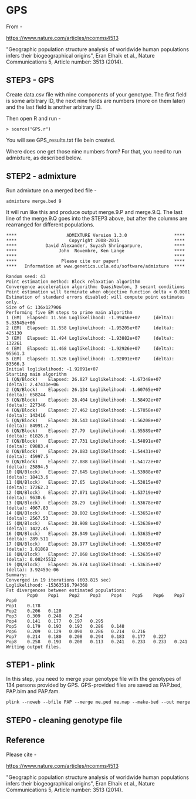 # GPS 

From - 

https://www.nature.com/articles/ncomms4513

"Geographic population structure analysis of worldwide human populations infers their
biogeographical origins", Eran Elhaik et al., Nature Communications 5, Article number: 3513 (2014).



## STEP3 - GPS

Create data.csv file with nine components of your genotype. The first field is some 
arbitrary ID, the next nine fields are numbers (more on them later) and the last field is another 
arbitrary ID.

Then open R and run - 

~~~~~~
> source("GPS.r")
~~~~~~

You will see GPS_results.txt file bein created. 


Where does one get those nine numbers from? For that, you need to run admixture, as 
described below.


## STEP2  - admixture

Run admixture on a merged bed file -

~~~~~~
admixture merge.bed 9
~~~~~~

It will run like this and produce output merge.9.P and merge.9.Q.  The 
last line of the merge.9.Q goes into the STEP3 above, but after the columns
are rearranged for different populations.


~~~~~~
****                   ADMIXTURE Version 1.3.0                  ****
****                    Copyright 2008-2015                     ****
****           David Alexander, Suyash Shringarpure,            ****
****                John  Novembre, Ken Lange                   ****
****                                                            ****
****                 Please cite our paper!                     ****
****   Information at www.genetics.ucla.edu/software/admixture  ****

Random seed: 43
Point estimation method: Block relaxation algorithm
Convergence acceleration algorithm: QuasiNewton, 3 secant conditions
Point estimation will terminate when objective function delta < 0.0001
Estimation of standard errors disabled; will compute point estimates only.
Size of G: 136x127906
Performing five EM steps to prime main algorithm
1 (EM)  Elapsed: 11.566 Loglikelihood: -1.99456e+07     (delta): 5.33545e+06
2 (EM)  Elapsed: 11.558 Loglikelihood: -1.95205e+07     (delta): 425130
3 (EM)  Elapsed: 11.494 Loglikelihood: -1.93882e+07     (delta): 132261
4 (EM)  Elapsed: 11.468 Loglikelihood: -1.92926e+07     (delta): 95561.3
5 (EM)  Elapsed: 11.526 Loglikelihood: -1.92091e+07     (delta): 83566.3
Initial loglikelihood: -1.92091e+07
Starting main algorithm
1 (QN/Block)    Elapsed: 26.027 Loglikelihood: -1.67348e+07     (delta): 2.47431e+06
2 (QN/Block)    Elapsed: 26.134 Loglikelihood: -1.60765e+07     (delta): 658244
3 (QN/Block)    Elapsed: 28.404 Loglikelihood: -1.58492e+07     (delta): 227346
4 (QN/Block)    Elapsed: 27.462 Loglikelihood: -1.57058e+07     (delta): 143416
5 (QN/Block)    Elapsed: 28.543 Loglikelihood: -1.56208e+07     (delta): 84991.2
6 (QN/Block)    Elapsed: 27.79  Loglikelihood: -1.55589e+07     (delta): 61826.6
7 (QN/Block)    Elapsed: 27.731 Loglikelihood: -1.54891e+07     (delta): 69883.4
8 (QN/Block)    Elapsed: 29.083 Loglikelihood: -1.54431e+07     (delta): 45997.5
9 (QN/Block)    Elapsed: 27.088 Loglikelihood: -1.54172e+07     (delta): 25894.5
10 (QN/Block)   Elapsed: 27.645 Loglikelihood: -1.53988e+07     (delta): 18413.6
11 (QN/Block)   Elapsed: 27.65  Loglikelihood: -1.53815e+07     (delta): 17262.3
12 (QN/Block)   Elapsed: 27.071 Loglikelihood: -1.53719e+07     (delta): 9630.6
13 (QN/Block)   Elapsed: 28.29  Loglikelihood: -1.53678e+07     (delta): 4067.83
14 (QN/Block)   Elapsed: 28.802 Loglikelihood: -1.53652e+07     (delta): 2567.53
15 (QN/Block)   Elapsed: 28.908 Loglikelihood: -1.53638e+07     (delta): 1422.45
16 (QN/Block)   Elapsed: 28.949 Loglikelihood: -1.53635e+07     (delta): 289.511
17 (QN/Block)   Elapsed: 28.977 Loglikelihood: -1.53635e+07     (delta): 1.81869
18 (QN/Block)   Elapsed: 27.068 Loglikelihood: -1.53635e+07     (delta): 0.00245512
19 (QN/Block)   Elapsed: 26.874 Loglikelihood: -1.53635e+07     (delta): 3.92459e-06
Summary:
Converged in 19 iterations (603.815 sec)
Loglikelihood: -15363516.794368
Fst divergences between estimated populations:
        Pop0    Pop1    Pop2    Pop3    Pop4    Pop5    Pop6    Pop7
Pop0
Pop1    0.178
Pop2    0.206   0.120
Pop3    0.309   0.248   0.254
Pop4    0.141   0.177   0.197   0.295
Pop5    0.179   0.193   0.193   0.286   0.148
Pop6    0.209   0.129   0.090   0.286   0.214   0.216
Pop7    0.214   0.180   0.208   0.294   0.183   0.177   0.227
Pop8    0.258   0.193   0.200   0.113   0.241   0.233   0.233   0.241
Writing output files.
~~~~~~



## STEP1 - plink

In this step, you need to merge your genotype file with the genotypes of 134 persons
provided by GPS. GPS-provided files are saved as PAP.bed, PAP.bim and PAP.fam.

~~~~~~
plink --noweb --bfile PAP --merge me.ped me.map --make-bed --out merge
~~~~~~


## STEP0 - cleaning genotype file



## Reference

Please cite -

https://www.nature.com/articles/ncomms4513

"Geographic population structure analysis of worldwide human populations infers their
biogeographical origins", Eran Elhaik et al., Nature Communications 5, Article number: 3513 (2014).


